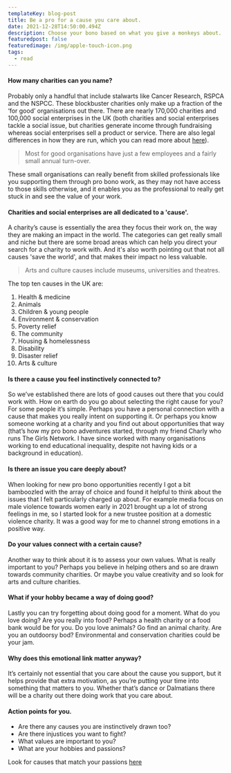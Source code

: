 ```yaml
---
templateKey: blog-post
title: Be a pro for a cause you care about.
date: 2021-12-28T14:50:00.494Z
description: Choose your bono based on what you give a monkeys about.
featuredpost: false
featuredimage: /img/apple-touch-icon.png
tags:
  - read
---
```

#### How many charities can you name?

Probably only a handful that include stalwarts like Cancer Research, RSPCA and the NSPCC. These blockbuster charities only make up a fraction of the ‘for good’ organisations out there. There are nearly 170,000 charities and 100,000 social enterprises in the UK (both charities and social enterprises tackle a social issue, but charities generate income through fundraising whereas social enterprises sell a product or service. There are also legal differences in how they are run, which you can read more about [here](https://www.gullands.com/news-events/news/the-difference-between-a-charity-and-a-social-enterprise/)). 

> Most for good organisations have just a few employees and a fairly small annual turn-over. 

These small organisations can really benefit from skilled professionals like you supporting them through pro bono work, as they may not have access to those skills otherwise, and it enables you as the professional to really get stuck in and see the value of your work.

#### Charities and social enterprises are all dedicated to a 'cause'.

A charity’s cause is essentially the area they focus their work on, the way they are making an impact in the world. The categories can get really small and niche but there are some broad areas which can help you direct your search for a charity to work with. And it's also worth pointing out that not all causes 'save the world', and that makes their impact no less valuable. 

> Arts and culture causes include museums, universities and theatres.

The top ten causes in the UK are:

1. Health & medicine
2. Animals
3. Children & young people
4. Environment & conservation
5. Poverty relief
6. The community
7. Housing & homelessness
8. Disability
9. Disaster relief
10. Arts & culture

#### Is there a cause you feel instinctively connected to?

So we’ve established there are lots of good causes out there that you could work with. How on earth do you go about selecting the right cause for you? For some people it’s simple. Perhaps you have a personal connection with a cause that makes you really intent on supporting it. Or perhaps you know someone working at a charity and you find out about opportunities that way (that’s how my pro bono adventures started, through my friend Charly who runs The Girls Network. I have since worked with many organisations working to end educational inequality, despite not having kids or a background in education).

#### Is there an issue you care deeply about?

When looking for new pro bono opportunities recently I got a bit bamboozled with the array of choice and found it helpful to think about the issues that I felt particularly charged up about. For example media focus on male violence towards women early in 2021 brought up a lot of strong feelings in me, so I started look for a new trustee position at a domestic violence charity. It was a good way for me to channel strong emotions in a positive way.

#### Do your values connect with a certain cause?

Another way to think about it is to assess your own values. What is really important to you? Perhaps you believe in helping others and so are drawn towards community charities. Or maybe you value creativity and so look for arts and culture charities. 

#### What if your hobby became a way of doing good?

Lastly you can try forgetting about doing good for a moment. What do you love doing? Are you really into food? Perhaps a health charity or a food bank would be for you. Do you love animals? Go find an animal charity. Are you an outdoorsy bod? Environmental and conservation charities could be your jam.

#### Why does this emotional link matter anyway?

It’s certainly not essential that you care about the cause you support, but it helps provide that extra motivation, as you’re putting your time into something that matters to you. Whether that’s dance or Dalmatians there will be a charity out there doing work that you care about.

#### Action points for you.

* Are there any causes you are instinctively drawn too?
* Are there injustices you want to fight?
* What values are important to you?
* What are your hobbies and passions?

Look for causes that match your passions [here](https://reachvolunteering.org.uk/)